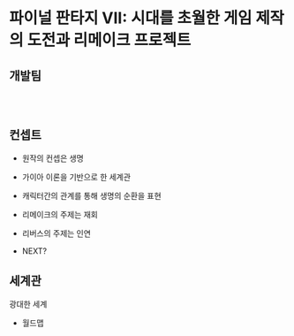 # 파이널 판타지 VII: 시대를 초월한 게임 제작의 도전과 리메이크 프로젝트 

## 개발팀
![]()
![]()

![]()

## 컨셉트
* 원작의 컨셉은 생명
* 가이아 이론을 기반으로 한 세계관
* 캐릭터간의 관계를 통해 생명의 순환을 표현


* 리메이크의 주제는 재회
* 리버스의 주제는 인연
* NEXT?

## 세계관
광대한 세계
* 월드맵
## 
